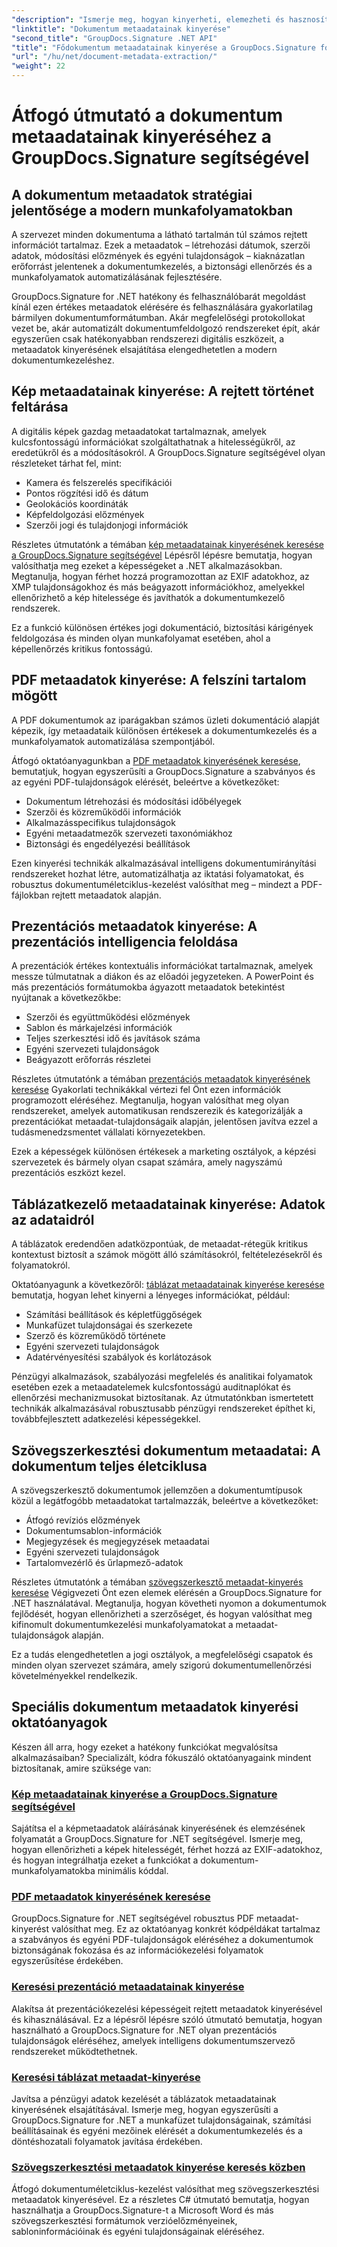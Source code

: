 ```yaml
---
"description": "Ismerje meg, hogyan kinyerheti, elemezheti és hasznosíthatja a dokumentumok metaadatait több fájlformátumban a GroupDocs.Signature for .NET segítségével. Fokozhatja a biztonságot, egyszerűsítheti a munkafolyamatokat, és értékes dokumentumokkal kapcsolatos információkat szerezhet."
"linktitle": "Dokumentum metaadatainak kinyerése"
"second_title": "GroupDocs.Signature .NET API"
"title": "Fődokumentum metaadatainak kinyerése a GroupDocs.Signature for .NET segítségével"
"url": "/hu/net/document-metadata-extraction/"
"weight": 22
---
```


# Átfogó útmutató a dokumentum metaadatainak kinyeréséhez a GroupDocs.Signature segítségével

## A dokumentum metaadatok stratégiai jelentősége a modern munkafolyamatokban

A szervezet minden dokumentuma a látható tartalmán túl számos rejtett információt tartalmaz. Ezek a metaadatok – létrehozási dátumok, szerzői adatok, módosítási előzmények és egyéni tulajdonságok – kiaknázatlan erőforrást jelentenek a dokumentumkezelés, a biztonsági ellenőrzés és a munkafolyamatok automatizálásának fejlesztésére.

GroupDocs.Signature for .NET hatékony és felhasználóbarát megoldást kínál ezen értékes metaadatok elérésére és felhasználására gyakorlatilag bármilyen dokumentumformátumban. Akár megfelelőségi protokollokat vezet be, akár automatizált dokumentumfeldolgozó rendszereket épít, akár egyszerűen csak hatékonyabban rendszerezi digitális eszközeit, a metaadatok kinyerésének elsajátítása elengedhetetlen a modern dokumentumkezeléshez.

## Kép metaadatainak kinyerése: A rejtett történet feltárása

A digitális képek gazdag metaadatokat tartalmaznak, amelyek kulcsfontosságú információkat szolgáltathatnak a hitelességükről, az eredetükről és a módosításokról. A GroupDocs.Signature segítségével olyan részleteket tárhat fel, mint:

- Kamera és felszerelés specifikációi
- Pontos rögzítési idő és dátum
- Geolokációs koordináták
- Képfeldolgozási előzmények
- Szerzői jogi és tulajdonjogi információk

Részletes útmutatónk a témában [kép metaadatainak kinyerésének keresése a GroupDocs.Signature segítségével](./search-image-metadata-extraction/) Lépésről lépésre bemutatja, hogyan valósíthatja meg ezeket a képességeket a .NET alkalmazásokban. Megtanulja, hogyan férhet hozzá programozottan az EXIF adatokhoz, az XMP tulajdonságokhoz és más beágyazott információkhoz, amelyekkel ellenőrizhető a kép hitelessége és javíthatók a dokumentumkezelő rendszerek.

Ez a funkció különösen értékes jogi dokumentáció, biztosítási kárigények feldolgozása és minden olyan munkafolyamat esetében, ahol a képellenőrzés kritikus fontosságú.

## PDF metaadatok kinyerése: A felszíni tartalom mögött

A PDF dokumentumok az iparágakban számos üzleti dokumentáció alapját képezik, így metaadataik különösen értékesek a dokumentumkezelés és a munkafolyamatok automatizálása szempontjából.

Átfogó oktatóanyagunkban a [PDF metaadatok kinyerésének keresése](./search-pdf-metadata-extraction/), bemutatjuk, hogyan egyszerűsíti a GroupDocs.Signature a szabványos és az egyéni PDF-tulajdonságok elérését, beleértve a következőket:

- Dokumentum létrehozási és módosítási időbélyegek
- Szerzői és közreműködői információk
- Alkalmazásspecifikus tulajdonságok
- Egyéni metaadatmezők szervezeti taxonómiákhoz
- Biztonsági és engedélyezési beállítások

Ezen kinyerési technikák alkalmazásával intelligens dokumentumirányítási rendszereket hozhat létre, automatizálhatja az iktatási folyamatokat, és robusztus dokumentuméletciklus-kezelést valósíthat meg – mindezt a PDF-fájlokban rejtett metaadatok alapján.

## Prezentációs metaadatok kinyerése: A prezentációs intelligencia feloldása

A prezentációk értékes kontextuális információkat tartalmaznak, amelyek messze túlmutatnak a diákon és az előadói jegyzeteken. A PowerPoint és más prezentációs formátumokba ágyazott metaadatok betekintést nyújtanak a következőkbe:

- Szerzői és együttműködési előzmények
- Sablon és márkajelzési információk
- Teljes szerkesztési idő és javítások száma
- Egyéni szervezeti tulajdonságok
- Beágyazott erőforrás részletei

Részletes útmutatónk a témában [prezentációs metaadatok kinyerésének keresése](./search-presentation-metadata-extraction/) Gyakorlati technikákkal vértezi fel Önt ezen információk programozott eléréséhez. Megtanulja, hogyan valósíthat meg olyan rendszereket, amelyek automatikusan rendszerezik és kategorizálják a prezentációkat metaadat-tulajdonságaik alapján, jelentősen javítva ezzel a tudásmenedzsmentet vállalati környezetekben.

Ezek a képességek különösen értékesek a marketing osztályok, a képzési szervezetek és bármely olyan csapat számára, amely nagyszámú prezentációs eszközt kezel.

## Táblázatkezelő metaadatainak kinyerése: Adatok az adataidról

A táblázatok eredendően adatközpontúak, de metaadat-rétegük kritikus kontextust biztosít a számok mögött álló számításokról, feltételezésekről és folyamatokról.

Oktatóanyagunk a következőről: [táblázat metaadatainak kinyerése keresése](./search-spreadsheet-metadata-extraction/) bemutatja, hogyan lehet kinyerni a lényeges információkat, például:

- Számítási beállítások és képletfüggőségek
- Munkafüzet tulajdonságai és szerkezete
- Szerző és közreműködő története
- Egyéni szervezeti tulajdonságok
- Adatérvényesítési szabályok és korlátozások

Pénzügyi alkalmazások, szabályozási megfelelés és analitikai folyamatok esetében ezek a metaadatelemek kulcsfontosságú auditnaplókat és ellenőrzési mechanizmusokat biztosítanak. Az útmutatónkban ismertetett technikák alkalmazásával robusztusabb pénzügyi rendszereket építhet ki, továbbfejlesztett adatkezelési képességekkel.

## Szövegszerkesztési dokumentum metaadatai: A dokumentum teljes életciklusa

A szövegszerkesztő dokumentumok jellemzően a dokumentumtípusok közül a legátfogóbb metaadatokat tartalmazzák, beleértve a következőket:

- Átfogó revíziós előzmények
- Dokumentumsablon-információk
- Megjegyzések és megjegyzések metaadatai
- Egyéni szervezeti tulajdonságok
- Tartalomvezérlő és űrlapmező-adatok

Részletes útmutatónk a témában [szövegszerkesztő metaadat-kinyerés keresése](./search-word-processing-metadata-extraction/) Végigvezeti Önt ezen elemek elérésén a GroupDocs.Signature for .NET használatával. Megtanulja, hogyan követheti nyomon a dokumentumok fejlődését, hogyan ellenőrizheti a szerzőséget, és hogyan valósíthat meg kifinomult dokumentumkezelési munkafolyamatokat a metaadat-tulajdonságok alapján.

Ez a tudás elengedhetetlen a jogi osztályok, a megfelelőségi csapatok és minden olyan szervezet számára, amely szigorú dokumentumellenőrzési követelményekkel rendelkezik.

## Speciális dokumentum metaadatok kinyerési oktatóanyagok

Készen áll arra, hogy ezeket a hatékony funkciókat megvalósítsa alkalmazásaiban? Specializált, kódra fókuszáló oktatóanyagaink mindent biztosítanak, amire szüksége van:

### [Kép metaadatainak kinyerése a GroupDocs.Signature segítségével](./search-image-metadata-extraction/)
Sajátítsa el a képmetaadatok aláírásának kinyerésének és elemzésének folyamatát a GroupDocs.Signature for .NET segítségével. Ismerje meg, hogyan ellenőrizheti a képek hitelességét, férhet hozzá az EXIF-adatokhoz, és hogyan integrálhatja ezeket a funkciókat a dokumentum-munkafolyamatokba minimális kóddal.

### [PDF metaadatok kinyerésének keresése](./search-pdf-metadata-extraction/)
GroupDocs.Signature for .NET segítségével robusztus PDF metaadat-kinyerést valósíthat meg. Ez az oktatóanyag konkrét kódpéldákat tartalmaz a szabványos és egyéni PDF-tulajdonságok eléréséhez a dokumentumok biztonságának fokozása és az információkezelési folyamatok egyszerűsítése érdekében.

### [Keresési prezentáció metaadatainak kinyerése](./search-presentation-metadata-extraction/)
Alakítsa át prezentációkezelési képességeit rejtett metaadatok kinyerésével és kihasználásával. Ez a lépésről lépésre szóló útmutató bemutatja, hogyan használható a GroupDocs.Signature for .NET olyan prezentációs tulajdonságok eléréséhez, amelyek intelligens dokumentumszervező rendszereket működtethetnek.

### [Keresési táblázat metaadat-kinyerése](./search-spreadsheet-metadata-extraction/)
Javítsa a pénzügyi adatok kezelését a táblázatok metaadatainak kinyerésének elsajátításával. Ismerje meg, hogyan egyszerűsíti a GroupDocs.Signature for .NET a munkafüzet tulajdonságainak, számítási beállításainak és egyéni mezőinek elérését a dokumentumkezelés és a döntéshozatali folyamatok javítása érdekében.

### [Szövegszerkesztési metaadatok kinyerése keresés közben](./search-word-processing-metadata-extraction/)
Átfogó dokumentuméletciklus-kezelést valósíthat meg szövegszerkesztési metaadatok kinyerésével. Ez a részletes C# útmutató bemutatja, hogyan használhatja a GroupDocs.Signature-t a Microsoft Word és más szövegszerkesztési formátumok verzióelőzményeinek, sabloninformációinak és egyéni tulajdonságainak eléréséhez.